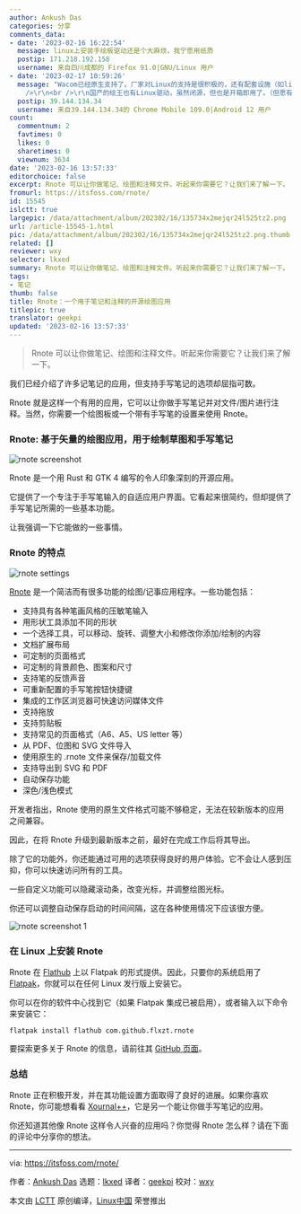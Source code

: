 ```yaml
---
author: Ankush Das
categories: 分享
comments_data:
- date: '2023-02-16 16:22:54'
  message: linux上安装手绘板驱动还是个大麻烦，我宁愿用纸质
  postip: 171.218.192.158
  username: 来自四川成都的 Firefox 91.0|GNU/Linux 用户
- date: '2023-02-17 10:59:26'
  message: "Wacom已经原生支持了。厂家对Linux的支持是很积极的，还有配套设施（如libwacom），都是开源的。不过除了KDE Plasma和GNOME，厂家和其他桌面环境没有提供配置工具。<br
    />\r\n<br />\r\n国产的绘王也有Linux驱动，虽然闭源，但也是开箱即用了。（但愿有大神开发开源替代驱动。）"
  postip: 39.144.134.34
  username: 来自39.144.134.34的 Chrome Mobile 109.0|Android 12 用户
count:
  commentnum: 2
  favtimes: 0
  likes: 0
  sharetimes: 0
  viewnum: 3634
date: '2023-02-16 13:57:33'
editorchoice: false
excerpt: Rnote 可以让你做笔记、绘图和注释文件。听起来你需要它？让我们来了解一下。
fromurl: https://itsfoss.com/rnote/
id: 15545
islctt: true
largepic: /data/attachment/album/202302/16/135734x2mejqr24l525tz2.png
url: /article-15545-1.html
pic: /data/attachment/album/202302/16/135734x2mejqr24l525tz2.png.thumb.jpg
related: []
reviewer: wxy
selector: lkxed
summary: Rnote 可以让你做笔记、绘图和注释文件。听起来你需要它？让我们来了解一下。
tags:
- 笔记
thumb: false
title: Rnote：一个用于笔记和注释的开源绘图应用
titlepic: true
translator: geekpi
updated: '2023-02-16 13:57:33'
---
```



> 
> Rnote 可以让你做笔记、绘图和注释文件。听起来你需要它？让我们来了解一下。
> 
> 
> 


我们已经介绍了许多记笔记的应用，但支持手写笔记的选项却屈指可数。


Rnote 就是这样一个有用的应用，它可以让你做手写笔记并对文件/图片进行注释。当然，你需要一个绘图板或一个带有手写笔的设置来使用 Rnote。


### Rnote: 基于矢量的绘图应用，用于绘制草图和手写笔记


![rnote screenshot](/data/attachment/album/202302/16/135734x2mejqr24l525tz2.png)


Rnote 是一个用 Rust 和 GTK 4 编写的令人印象深刻的开源应用。


它提供了一个专注于手写笔输入的自适应用户界面。它看起来很简约，但却提供了手写笔记所需的一些基本功能。


让我强调一下它能做的一些事情。


### Rnote 的特点


![rnote settings](/data/attachment/album/202302/16/135734s7qio30o0iktfg98.png)


[Rnote](https://rnote.flxzt.net) 是一个简洁而有很多功能的绘图/记事应用程序。一些功能包括：


* 支持具有各种笔画风格的压敏笔输入
* 用形状工具添加不同的形状
* 一个选择工具，可以移动、旋转、调整大小和修改你添加/绘制的内容
* 文档扩展布局
* 可定制的页面格式
* 可定制的背景颜色、图案和尺寸
* 支持笔的反馈声音
* 可重新配置的手写笔按钮快捷键
* 集成的工作区浏览器可快速访问媒体文件
* 支持拖放
* 支持剪贴板
* 支持常见的页面格式（A6、A5、US letter 等）
* 从 PDF、位图和 SVG 文件导入
* 使用原生的 .rnote 文件来保存/加载文件
* 支持导出到 SVG 和 PDF
* 自动保存功能
* 深色/浅色模式


开发者指出，Rnote 使用的原生文件格式可能不够稳定，无法在较新版本的应用之间兼容。


因此，在将 Rnote 升级到最新版本之前，最好在完成工作后将其导出。


除了它的功能外，你还能通过可用的选项获得良好的用户体验。它不会让人感到压抑，你可以快速访问所有的工具。


一些自定义功能可以隐藏滚动条，改变光标，并调整绘图光标。


你还可以调整自动保存启动的时间间隔，这在各种使用情况下应该很方便。


![rnote screenshot 1](/data/attachment/album/202302/16/135734arpazxpas5wrqcra.png)


### 在 Linux 上安装 Rnote


Rnote 在 [Flathub](https://flathub.org/apps/details/com.github.flxzt.rnote) 上以 Flatpak 的形式提供。因此，只要你的系统启用了 [Flatpak](https://itsfoss.com/flatpak-guide/)，你就可以在任何 Linux 发行版上安装它。


你可以在你的软件中心找到它（如果 Flatpak 集成已被启用），或者输入以下命令来安装它：



```
flatpak install flathub com.github.flxzt.rnote

```

要探索更多关于 Rnote 的信息，请前往其 [GitHub 页面](https://github.com/flxzt/rnote)。


### 总结


Rnote 正在积极开发，并在其功能设置方面取得了良好的进展。如果你喜欢 Rnote，你可能想看看 [Xournal++](https://xournalpp.github.io)，它是另一个能让你做手写笔记的应用。


你还知道其他像 Rnote 这样令人兴奋的应用吗？你觉得 Rnote 怎么样？请在下面的评论中分享你的想法。




---


via: <https://itsfoss.com/rnote/>


作者：[Ankush Das](https://itsfoss.com/author/ankush/) 选题：[lkxed](https://github.com/lkxed) 译者：[geekpi](https://github.com/geekpi) 校对：[wxy](https://github.com/wxy)


本文由 [LCTT](https://github.com/LCTT/TranslateProject) 原创编译，[Linux中国](https://linux.cn/) 荣誉推出